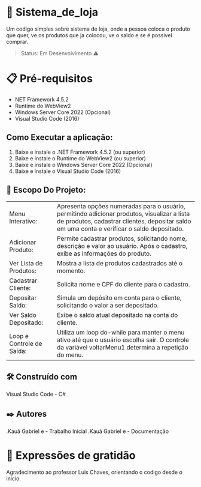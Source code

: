 # 🛒 Sistema_de_loja 
Um codigo simples sobre sistema de loja, onde a pessoa coloca o produto que quer, ve os produtos que ja colocou, ve o saldo e se é possivel comprar.


> Status: Em Desenvolvimento ⚠️

# 📋 Pré-requisitos
+ NET Framework 4.5.2
+ Runtime do WebView2
+ Windows Server Core 2022 (Opcional)
+ Visual Studio Code (2016)

## Como Executar a aplicação:

1. Baixe e instale o .NET Framework 4.5.2 (ou superior)
2. Baixe e instale o Runtime do WebView2 (ou superior)
3. Baixe e instale o Windows Server Core 2022 (Opcional)
4. Baixe e instale o Visual Studio Code (2016)

## 🚀 Escopo Do Projeto:

<table> 
<tr>
  <td>
    Menu Interativo:</td>
  
  <td>Apresenta opções numeradas para o usuário, permitindo adicionar produtos, visualizar a lista de produtos, cadastrar clientes, depositar saldo em uma conta e verificar o saldo depositado.</td></tr>

<tr><td> Adicionar Produto: </td> <td>Permite cadastrar produtos, solicitando nome, descrição e valor ao usuário. Após o cadastro, exibe as informações do produto.</td></tr>

<tr><td>Ver Lista de Produtos: </td> <td>Mostra a lista de produtos cadastrados até o momento.</td></tr>

<tr><td>Cadastrar Cliente:</td> <td>Solicita nome e CPF do cliente para o cadastro.</td></tr>

<tr><td>Depositar Saldo:</td> <td>Simula um depósito em conta para o cliente, solicitando o valor a ser depositado.</td></tr>

<tr><td>Ver Saldo Depositado:</td> <td>Exibe o saldo atual depositado na conta do cliente.</td></tr>

<tr><td>Loop e Controle de Saída:</td> <td>Utiliza um loop do-while para manter o menu ativo até que o usuário escolha sair. O controle da variável voltarMenu1 determina a repetição do menu.</td></tr>

</tr>
</table>

## 🛠️ Construído com
Visual Studio Code - C#

## ✒️ Autores
.Kauã Gabriel e   - Trabalho Inicial
.Kauã Gabriel e - Documentação

# 🎁 Expressões de gratidão
Agradecimento ao professor Luis Chaves, orientando o codigo desde o inicio.
